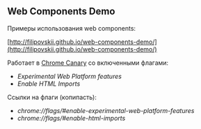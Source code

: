 ## Web Components Demo

Примеры использования web components:

[http://filipovskii.github.io/web-components-demo/](http://filipovskii.github.io/web-components-demo/)


Работает в [Chrome Canary]("https://www.google.com/intl/en/chrome/browser/canary.html") со включенными флагами:

* *Experimental Web Platform features*
* *Enable HTML Imports*

Ссылки на флаги (копипасть):

* *chrome://flags/#enable-experimental-web-platform-features*
* *chrome://flags/#enable-html-imports*
